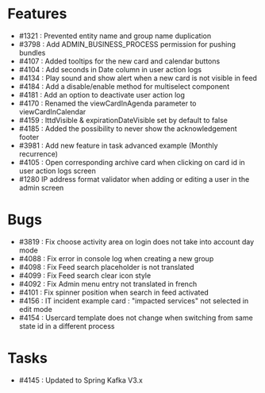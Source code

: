 # Features

-  #1321 : Prevented entity name and group name duplication
-  #3798 : Add ADMIN_BUSINESS_PROCESS permission for pushing bundles
-  #4107 : Added tooltips for the new card and calendar buttons
-  #4104 : Add seconds in Date column in user action logs
-  #4134 : Play sound and show alert when a new card is not visible in feed
-  #4184 : Add a disable/enable method for multiselect component
-  #4181 : Add an option to deactivate user action log
-  #4170 : Renamed the viewCardInAgenda parameter to viewCardInCalendar
-  #4159 : lttdVisible & expirationDateVisible set by default to false
-  #4185 : Added the possibility to never show the acknowledgement footer
-  #3981 : Add new feature in task advanced example (Monthly recurrence)
-  #4105 : Open corresponding archive card when clicking on card id in user action logs screen
-  #1280 IP address format validator when adding or editing a user in the admin screen

# Bugs

- #3819 : Fix choose activity area on login does not take into account day mode
- #4088 : Fix error in console log when creating a new group
- #4098 : Fix Feed search placeholder is not translated
- #4099 : Fix Feed search clear icon style
- #4092 : Fix Admin menu entry not translated in french
- #4101 : Fix spinner position when search in feed activated
- #4156 : IT incident example card : "impacted services" not selected in edit mode
- #4154 : Usercard template does not change when switching from same state id in a different process

# Tasks

- #4145 : Updated to Spring Kafka V3.x


